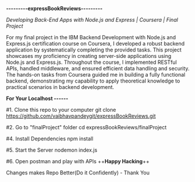 **---------expressBookReviews---------**

*Developing Back-End Apps with Node.js and Express | Coursera | Final Project*

For my final project in the IBM Backend Development with Node.js and Express.js certification course on Coursera, I developed a robust backend application by systematically completing the provided tasks. This project showcases my proficiency in creating server-side applications using Node.js and Express.js. Throughout the course, I implemented RESTful APIs, handled middleware, and ensured efficient data handling and security. The hands-on tasks from Coursera guided me in building a fully functional backend, demonstrating my capability to apply theoretical knowledge to practical scenarios in backend development.

**For Your Localhost ------**

#1. Clone this repo to your computer        git clone https://github.com/vaibhavpandeygit/expressBookReviews.git

#2. Go to "finalProject" folder             cd expressBookReviews/finalProject

#4. Install Dependencies                    npm install

#5. Start the Server                        nodemon index.js

#6. Open postman and play with APIs         ++**Happy Hacking**++


Changes makes Repo Better(Do it Confidently) - Thank You